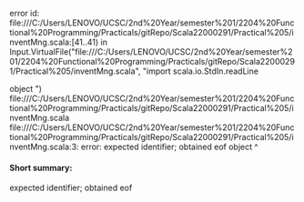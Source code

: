 error id: file:///C:/Users/LENOVO/UCSC/2nd%20Year/semester%201/2204%20Functional%20Programming/Practicals/gitRepo/Scala22000291/Practical%205/inventMng.scala:[41..41) in Input.VirtualFile("file:///C:/Users/LENOVO/UCSC/2nd%20Year/semester%201/2204%20Functional%20Programming/Practicals/gitRepo/Scala22000291/Practical%205/inventMng.scala", "import scala.io.StdIn.readLine

object ")
file:///C:/Users/LENOVO/UCSC/2nd%20Year/semester%201/2204%20Functional%20Programming/Practicals/gitRepo/Scala22000291/Practical%205/inventMng.scala
file:///C:/Users/LENOVO/UCSC/2nd%20Year/semester%201/2204%20Functional%20Programming/Practicals/gitRepo/Scala22000291/Practical%205/inventMng.scala:3: error: expected identifier; obtained eof
object 
       ^
#### Short summary: 

expected identifier; obtained eof
